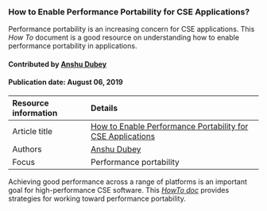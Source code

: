 ### How to Enable Performance Portability for CSE Applications?
<!-- deck text start --> 
Performance portability is an increasing concern for CSE applications. This *How To* document is a good resource on understanding how to enable performance  portability in applications.
<!-- deck text end --> 

#### Contributed by [Anshu Dubey](https://github.com/adubey64)
#### Publication date: August 06, 2019

Resource information | Details
:--- | :--- 
Article title  | [How to Enable Performance Portability for CSE Applications](https://ideas-productivity.org/wordpress/wp-content/uploads/2016/04/IDEAS-PerformanceHowToEnablePerformancePortability-V0.2.pdf)
Authors | [Anshu Dubey](https://github.com/adubey64)
Focus | Performance portability

Achieving good performance across a range of platforms is an important goal for high-performance CSE software.  This *[HowTo doc](https://ideas-productivity.org/wordpress/wp-content/uploads/2016/04/IDEAS-PerformanceHowToEnablePerformancePortability-V0.2.pdf)* provides strategies for working toward performance portability.


<!---
Publish: yes
Categories: performance
Topics: performance portability
Tags: document, howto
Level: 1
Prerequisites: defaults
Aggregate: none
--->
